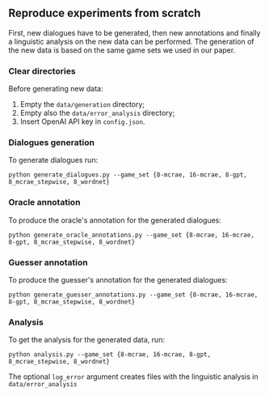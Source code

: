 ## Reproduce experiments from scratch

First, new dialogues have to be generated, then new annotations and finally a linguistic analysis on the new data can be performed. The generation of the new data is based on the same game sets we used in our paper.

### Clear directories

Before generating new data:

1. Empty the `data/generation` directory;
2. Empty also the `data/error_analysis` directory;
3. Insert OpenAI API key in `config.json`.

### Dialogues generation

To generate dialogues run:

```
python generate_dialogues.py --game_set {8-mcrae, 16-mcrae, 8-gpt, 8_mcrae_stepwise, 8_wordnet}
```

### Oracle annotation

To produce the oracle's annotation for the generated dialogues: 

```
python generate_oracle_annotations.py --game_set {8-mcrae, 16-mcrae, 8-gpt, 8_mcrae_stepwise, 8_wordnet}
```

### Guesser annotation


To produce the guesser's annotation for the generated dialogues: 

```
python generate_guesser_annotations.py --game_set {8-mcrae, 16-mcrae, 8-gpt, 8_mcrae_stepwise, 8_wordnet}
```

### Analysis

To get the analysis for the generated data, run: 

```
python analysis.py --game_set {8-mcrae, 16-mcrae, 8-gpt, 8_mcrae_stepwise, 8_wordnet}
```

The optional `log_error` argument creates files with the linguistic analysis in `data/error_analysis` 
